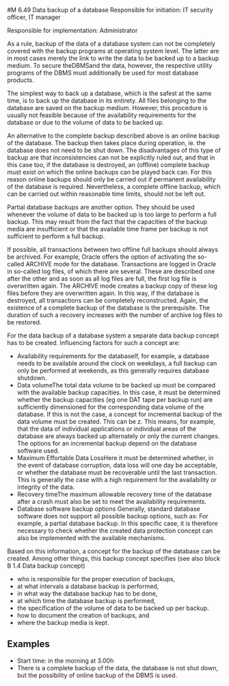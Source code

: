 #M 6.49 Data backup of a database
Responsible for initiation: IT security officer, IT manager

Responsible for implementation: Administrator

As a rule, backup of the data of a database system can not be completely covered with the backup programs at operating system level. The latter are in most cases merely the link to write the data to be backed up to a backup medium. To secure theDBMSand the data, however, the respective utility programs of the DBMS must additionally be used for most database products.

The simplest way to back up a database, which is the safest at the same time, is to back up the database in its entirety. All files belonging to the database are saved on the backup medium. However, this procedure is usually not feasible because of the availability requirements for the database or due to the volume of data to be backed up.

An alternative to the complete backup described above is an online backup of the database. The backup then takes place during operation, ie. the database does not need to be shut down. The disadvantages of this type of backup are that inconsistencies can not be explicitly ruled out, and that in this case too, if the database is destroyed, an (offline) complete backup must exist on which the online backups can be played back can. For this reason online backups should only be carried out if permanent availability of the database is required. Nevertheless, a complete offline backup, which can be carried out within reasonable time limits, should not be left out.

Partial database backups are another option. They should be used whenever the volume of data to be backed up is too large to perform a full backup. This may result from the fact that the capacities of the backup media are insufficient or that the available time frame per backup is not sufficient to perform a full backup.

If possible, all transactions between two offline full backups should always be archived. For example, Oracle offers the option of activating the so-called ARCHIVE mode for the database. Transactions are logged in Oracle in so-called log files, of which there are several. These are described one after the other and as soon as all log files are full, the first log file is overwritten again. The ARCHIVE mode creates a backup copy of these log files before they are overwritten again. In this way, if the database is destroyed, all transactions can be completely reconstructed. Again, the existence of a complete backup of the database is the prerequisite. The duration of such a recovery increases with the number of archive log files to be restored.

For the data backup of a database system a separate data backup concept has to be created. Influencing factors for such a concept are:

* Availability requirements for the databaseIf, for example, a database needs to be available around the clock on weekdays, a full backup can only be performed at weekends, as this generally requires database shutdown.
* Data volumeThe total data volume to be backed up must be compared with the available backup capacities. In this case, it must be determined whether the backup capacities (eg one DAT tape per backup run) are sufficiently dimensioned for the corresponding data volume of the database. If this is not the case, a concept for incremental backup of the data volume must be created. This can be z. This means, for example, that the data of individual applications or individual areas of the database are always backed up alternately or only the current changes. The options for an incremental backup depend on the database software used.
* Maximum Effortable Data LossHere it must be determined whether, in the event of database corruption, data loss will one day be acceptable, or whether the database must be recoverable until the last transaction. This is generally the case with a high requirement for the availability or integrity of the data.
* Recovery timeThe maximum allowable recovery time of the database after a crash must also be set to meet the availability requirements.
* Database software backup options Generally, standard database software does not support all possible backup options, such as: For example, a partial database backup. In this specific case, it is therefore necessary to check whether the created data protection concept can also be implemented with the available mechanisms.


Based on this information, a concept for the backup of the database can be created. Among other things, this backup concept specifies (see also block B 1.4 Data backup concept)

* who is responsible for the proper execution of backups,
* at what intervals a database backup is performed,
* in what way the database backup has to be done,
* at which time the database backup is performed,
* the specification of the volume of data to be backed up per backup.
* how to document the creation of backups, and
* where the backup media is kept.




## Examples 
* Start time: in the morning at 3.00h
* There is a complete backup of the data, the database is not shut down, but the possibility of online backup of the DBMS is used.




